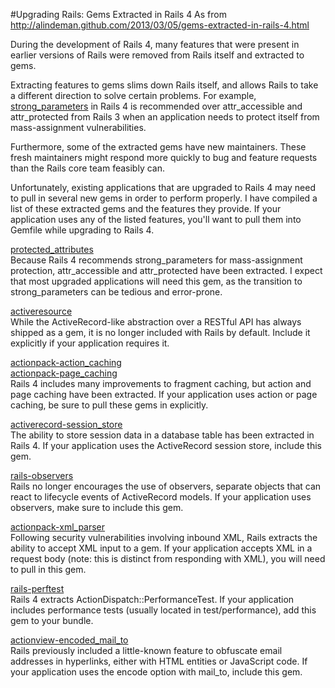 #Upgrading Rails: Gems Extracted in Rails 4
As from http://alindeman.github.com/2013/03/05/gems-extracted-in-rails-4.html

During the development of Rails 4, many features that were present in earlier versions of Rails were removed from Rails itself and extracted to gems.

Extracting features to gems slims down Rails itself, and allows Rails to take a different direction to solve certain problems. For example, [strong_parameters](https://github.com/rails/strong_paramters) in Rails 4 is recommended over attr_accessible and attr_protected from Rails 3 when an application needs to protect itself from mass-assignment vulnerabilities.

Furthermore, some of the extracted gems have new maintainers. These fresh maintainers might respond more quickly to bug and feature requests than the Rails core team feasibly can.

Unfortunately, existing applications that are upgraded to Rails 4 may need to pull in several new gems in order to perform properly. I have compiled a list of these extracted gems and the features they provide. If your application uses any of the listed features, you'll want to pull them into Gemfile while upgrading to Rails 4.

[protected_attributes](https://github.com/rails/protected_attributes)  
Because Rails 4 recommends strong_parameters for mass-assignment protection, attr_accessible and attr_protected have been extracted. I expect that most upgraded applications will need this gem, as the transition to strong_parameters can be tedious and error-prone.

[activeresource](https://github.com/rails/activeresource)  
While the ActiveRecord-like abstraction over a RESTful API has always shipped as a gem, it is no longer included with Rails by default. Include it explicitly if your application requires it.

[actionpack-action_caching](https://github.com/rails/actionpack-action_caching)  
[actionpack-page_caching](https://github.com/rails/actionpack-page_caching)  
Rails 4 includes many improvements to fragment caching, but action and page caching have been extracted. If your application uses action or page caching, be sure to pull these gems in explicitly.

[activerecord-session_store](https://github.com/rails/activerecord-session_store)  
The ability to store session data in a database table has been extracted in Rails 4. If your application uses the ActiveRecord session store, include this gem.

[rails-observers](https://github.com/rails/rails-observers)  
Rails no longer encourages the use of observers, separate objects that can react to lifecycle events of ActiveRecord models. If your application uses observers, make sure to include this gem.

[actionpack-xml_parser](https://github.com/rails/actionpack-xml_parser)  
Following security vulnerabilities involving inbound XML, Rails extracts the ability to accept XML input to a gem. If your application accepts XML in a request body (note: this is distinct from responding with XML), you will need to pull in this gem.

[rails-perftest](https://github.com/rails/rails-perftest)  
Rails 4 extracts ActionDispatch::PerformanceTest. If your application includes performance tests (usually located in test/performance), add this gem to your bundle.

[actionview-encoded_mail_to](https://github.com/reed/actionview-encoded_mail_to)  
Rails previously included a little-known feature to obfuscate email addresses in hyperlinks, either with HTML entities or JavaScript code. If your application uses the encode option with mail_to, include this gem.
